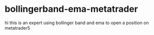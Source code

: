 # bollingerband-ema-metatrader
hi this is an expert using bollinger band and ema to open a position on metatrader5
